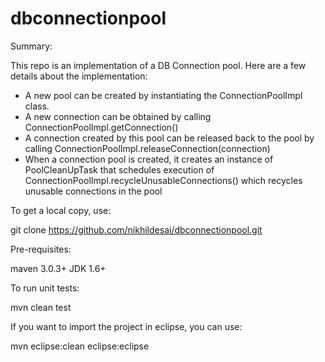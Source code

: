 dbconnectionpool
================

Summary:

This repo is an implementation of a DB Connection pool. Here are a few details about the implementation:

- A new pool can be created by instantiating the ConnectionPoolImpl class. 
- A new connection can be obtained by calling ConnectionPoolImpl.getConnection()
- A connection created by this pool can be released back to the pool by calling ConnectionPoolImpl.releaseConnection(connection)
- When a connection pool is created, it creates an instance of PoolCleanUpTask that schedules execution of ConnectionPoolImpl.recycleUnusableConnections() which recycles unusable connections in the pool

To get a local copy, use:

git clone https://github.com/nikhildesai/dbconnectionpool.git

Pre-requisites:

maven 3.0.3+
JDK 1.6+

To run unit tests:

mvn clean test

If you want to import the project in eclipse, you can use:

mvn eclipse:clean eclipse:eclipse
